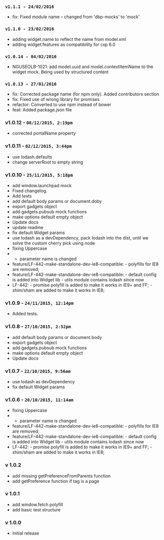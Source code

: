 ### `v1.1.1 - 24/02/2016`
* fix: Fixed module name – changed from 'dbp-mocks' to 'mock'

### `v1.1.0 - 23/02/2016`
* adding widget.name to reflect the name from model.xml
* adding widget.features as compatibility for cxp 6.0

### `v1.0.14 - 04/02/2016`
* NGUSEOLB-1021: add model.uuid and model.contextItemName to the widget mock. Being used by structured content

### `v1.0.13 - 27/01/2016`
* fix: Corrected package name (for npm only). Added contributors section
* fix: Fixed use of wrong library for promises
* refactor: Converted to use npm instead of bower
* feat: Added package.json file

### v1.0.12 - `08/12/2015, 2:19pm`
* corrected portalName property  

### v1.0.11 - `02/12/2015, 3:44pm`
* use lodash.defaults  
* change serverRoot to empty string  

### v1.0.10 - `25/11/2015, 5:18pm`
* add window.launchpad mock  
* Fixed changelog.  
* Add tests  
* add default body params or document.doby  
* export gadgets object  
* add gadgets.pubsub mock functions  
* make options default empty object  
* Update docs  
* update readme  
* fix default Widget params  
* use lodash as a devDependency, pack lodash into the dist, until we solve the custom cherry pick using node  
* fixing Uppercase  
* - parameter name is changed  
* feature/LF-442-make-standalone-dev-ie8-compatible: - polyfills for IE8 are removed;  
* feature/LF-442-make-standalone-dev-ie8-compatible: - default config is added into Widget lib - utils module contains lodash since now  
* LF-442: - promise polyfill is added to make it works in IE9+ and FF; - shim/sham are added to make it works in IE8;  

### v1.0.9 - `24/11/2015, 12:14pm`
* Added tests.

### v1.0.8 - `27/10/2015, 2:52pm`
* add default body params or document.body
* export gadgets object
* add gadgets.pubsub mock functions
* make options default empty object
* Update docs

### v1.0.7 - `22/10/2015, 9:56am`
* use lodash as devDependency
* fix default Widget params
### v1.0.6 - `20/10/2015, 11:14am`
* fixing Uppercase  
* - parameter name is changed  
* feature/LF-442-make-standalone-dev-ie8-compatible: - polyfills for IE8 are removed;  
* feature/LF-442-make-standalone-dev-ie8-compatible: - default config is added into Widget lib - utils module contains lodash since now  
* LF-442: - promise polyfill is added to make it works in IE9+ and FF; - shim/sham are added to make it works in IE8;  

### v 1.0.2
* add missing getPreferenceFromParents function
* add getPreference function if tag is a page

### v 1.0.1
* add window.fetch polyfill
* add basic test structure

### v 1.0.0
* Initial release
